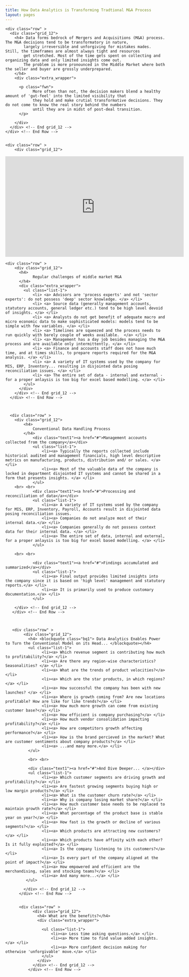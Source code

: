 ```yaml
---
title: How Data Analytics is Transforming Tradtional M&A Process
layout: pages
---
```

<section id="content">
  <div class="container">

    <div class="row" >
      <div class="grid_12">
        <h4> Data forms bedrock of Mergers and Acquisitions (M&A) process. The M&A decisions tend to be transformatory in nature, 
            largely irreversible and unforgiving for mistakes mades. Still, the timeframes are almost always tight and resources 
            get stretched. Most of the time gets spent on collecting and organizing data and only limited insights come out. 
            The problem is more pronounced in the Middle Market where both the seller and buyer are grossly underprepared.
        </h4>
        <div class="extra_wrapper">
          
          <p class="fwn"> 
                More often than not, the decision makers blend a healthy amount of 'gut-feel' into the limited visibility that 
                they hold and make crutial transformative decisions. They do not come to know the real story behind the numbers 
                until they are in midst of post-deal transition. 
          </p>

        </div>
      </div> <!-- End grid_12 -->
    </div> <!-- End Row -->


    <div class="row" >
        <div class="grid_12">
<iframe width="560" height="315" src="https://www.youtube.com/embed/Q8feyHHinxM" frameborder="0" allow="autoplay; encrypted-media" allowfullscreen></iframe>
        </div> <!-- End grid_12 -->
    </div> <!-- End Row -->
      
    


    <div class="row" >
        <div class="grid_12">
          <h4>
                Regular challenges of middle market M&A 
          </h4>
          <div class="extra_wrapper">
            <ul class="list-1">
                <li> <a> Advisors are 'process experts' and not 'sector experts': do not possess 'deep' sector knowledge. </a> </li>
                <li> <a> Source data (generally management accounts, statutory accounts, general ledger etc.) tend to be high level devoid of insights. </a> </li> 
                <li> <a> Analysts do not get benefit of adequate macro and micro economic data to make sophisticated models: models tend to be simple with few variables. </a> </li>
                <li> <a> Timelines are squeezed and the process needs to run quickly with barely couple of weeks available.  </a> </li>
                <li> <a> Management has a day job besides managing the M&A process and are available only intermittently. </a> </li>
                <li> <a> Finance and accounts staff does not have much time, and at times skills, to prepare reports required for the M&A analysis. </a> </li>
                <li> <a> A variety of IT systems used by the company for MIS, ERP, Inventory... resulting in disjointed data posing reconciliation issues. </a> </li>
                <li> <a> The entire set of data - internal and external - for a proper anlaysis is too big for excel based modelling. </a> </li>
            </ul>
          </div>
        </div> <!-- End grid_12 -->
      </div> <!-- End Row -->
  


      <div class="row" >
        <div class="grid_12">
            <h4>
                Conventional Data Handling Process 
            </h4>
                <div class="text1"><a href="#">Management accounts collected from the company</a></div>
                <ul class="list-1">
                    <li><a> Typically the reports collected include historical audited and management financials, high level descriptive metrics on manufacturing, products, distribution and/ or sales. </a> </li> 
                    <li><a> Most of the valuable data of the company is locked in department disjointed IT systems and cannot be shared in a form that presents insights. </a> </li>
                </ul>
        <br> <br>
                <div class="text1"><a href="#">Processing and reconciliation of data</a></div>
                <ul class="list-1">
                    <li><a> A variety of IT systems used by the company for MIS, ERP, Inventory, Payroll, Accounts result in disjointed data posing reconciliation issues.
                    <li><a> Companies do not analyze most of their internal data.</a> </li>
                    <li><a> Companies generally do not possess context data for their internal data. </a> </li>
                    <li><a> The entire set of data, internal and external, for a proper anlaysis is too big for excel based modelling. </a> </li>
                </ul>

        <br> <br>

                <div class="text1"><a href="#">Findings accumulated and summarized</a></div>
                <ul class="list-1">
                    <li><a> Final output provides limited insights into the company since it is based on 'high level' management and statutory reports.</a> </li>
                    <li><a> It is primarily used to produce customary documentation.</a> </li>
                </ul>

        </div> <!-- End grid_12 -->
       </div> <!-- End Row -->
      
    

       <div class="row" >
            <div class="grid_12">
              <h4> <blockquote class="bq1"> Data Analytics Enables Power to Turn the Conventional Model on its Head... </blockquote></h4>
              <ul class="list-1">
                    <li><a> Which revenue segment is contributing how much to profitability?</a> </li>
                    <li><a> Are there any region-wise characteristics? Seasonalities? </a> </li>
                    <li><a> What are the trends of product velocities?</a> </li>
                    <li><a> Which are the star products, in which regions?</a> </li>
                    <li><a> How successful the company has been with new launches? </a> </li>
                    <li><a> Where is growth coming from? Are new locations profitable? How are like for like trends?</a> </li>
                    <li><a> How much more growth can come from existing customer base?</a> </li>
                    <li><a> How efficient is company purchasing?</a> </li>
                    <li><a> How much vendor consolidation impacting profitability?</a> </li>
                    <li><a> How are competitors growth affecting performance?</a> </li>
                    <li><a> How is the brand percieved in the market? What are customer sentiments about company products?</a> </li> 
                    <li><a> ...and many more.</a> </li>
              </ul>

              <br> <br>

              <div class="text1"><a href="#">And Dive Deeper... </a></div>
              <ul class="list-1">
                    <li><a> Which customer segments are driving growth and profitability?</a> </li>
                    <li><a> Are fastest growing segments buying high or low margin products?</a> </li>
                    <li><a> What is the customer churn rate?</a> </li>
                    <li><a> Why is company losing market share?</a> </li>
                    <li><a> How much customer base needs to be replaced to maintain growth rate?</a> </li>
                    <li><a> What percentage of the product base is stable year on year?</a> </li>
                    <li><a> How fast is the growth or decline of various segments?</a> </li>
                    <li><a> Which products are attracting new customers?</a> </li>
                    <li><a> Which products have affinity with each other? Is it fully exploited?</a> </li>
                    <li><a> Is the company listening to its customers?</a> </li>
                    <li><a> Is every part of the company aligned at the point of impact?</a> </li>
                    <li><a> How empowered and efficient are the merchandising, sales and stocking teams?</a> </li>
                    <li><a> And many more...</a> </li>
             </ul>

            </div> <!-- End grid_12 -->
          </div> <!-- End Row -->
      
      
          <div class="row" >
                <div class="grid_12">
                  <h4> What are the benefits?</h4>
                  <div class="extra_wrapper">
                   
                    <ul class="list-1">
                        <li><a> Less time asking questions.</a> </li>
                        <li><a> More time to find value added insights.</a> </li>
                        <li><a> More confident decision making for otherwise 'unforgivable' move.</a> </li> 
                    </ul>          
                  </div>
                </div> <!-- End grid_12 -->
              </div> <!-- End Row -->
          


  </div>
</section>
